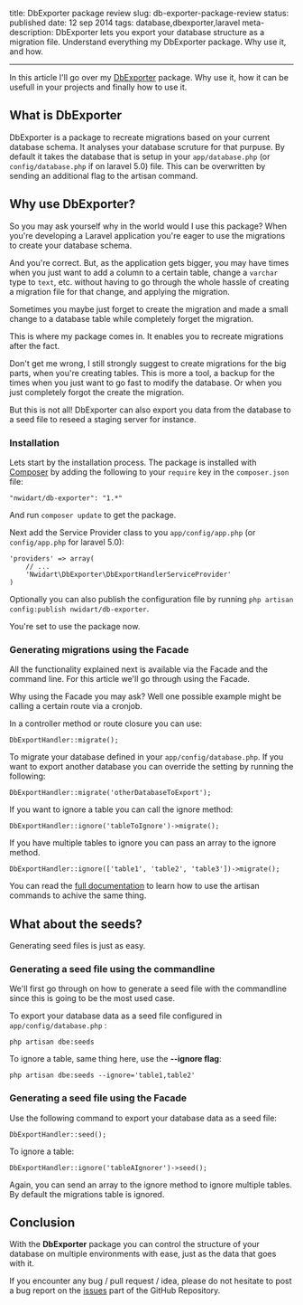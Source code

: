 title: DbExporter package review
slug: db-exporter-package-review
status: published
date: 12 sep 2014
tags: database,dbexporter,laravel
meta-description: DbExporter lets you export your database structure as a migration file. Understand everything my DbExporter package. Why use it, and how.

-------



In this article I'll go over my [DbExporter](https://github.com/nWidart/DbExporter) package. Why use it, how it can be usefull in your projects and finally how to use it.

## What is DbExporter

DbExporter is a package to recreate migrations based on your current database schema. It analyses your database scruture for that purpuse. By default it takes the database that is setup in your `app/database.php` (or `config/database.php` if on laravel 5.0) file. This can be overwritten by sending an additional flag to the artisan command.


## Why use DbExporter?

So you may ask yourself why in the world would I use this package? When you're developing a Laravel application you're eager to use the migrations to create your database schema.

And you're correct. But, as the application gets bigger, you may have times when you just want to add a column to a certain table, change a `varchar` type to `text`, etc. without having to go through the whole hassle of creating a migration file for that change, and applying the migration.

Sometimes you maybe just forget to create the migration and made a small change to a database table while completely forget the migration.

This is where my package comes in. It enables you to recreate migrations after the fact.

Don't get me wrong, I still strongly suggest to create migrations for the big parts, when you're creating tables. This is more a tool, a backup for the times when you just want to go fast to modify the database. Or when you just completely forgot the create the migration.

But this is not all! DbExporter can also export you data from the database to a seed file to reseed a staging server for instance.

### Installation

Lets start by the installation process. The package is installed with [Composer](http://getcomposer.org) by adding the following to your `require` key in the `composer.json` file:

```
"nwidart/db-exporter": "1.*"
```
And run `composer update` to get the package.

Next add the Service Provider class to you `app/config/app.php` (or `config/app.php` for laravel 5.0):

``` {.language-php}
'providers' => array(
	// ...
	'Nwidart\DbExporter\DbExportHandlerServiceProvider'
)
```
Optionally you can also publish the configuration file by running `php artisan config:publish nwidart/db-exporter`.

You're set to use the package now.

### Generating migrations using the Facade

All the functionality explained next is available via the Facade and the command line. For this article we'll go through using the Facade.

Why using the Facade you may ask? Well one possible example might be calling a certain route via a cronjob.

In a controller method or route closure you can use:

``` {.language-php}
DbExportHandler::migrate();
```
To migrate your database defined in your `app/config/database.php`. If you want to export another database you can override the setting by running the following:

``` {.language-php}
DbExportHandler::migrate('otherDatabaseToExport');
```
If you want to ignore a table you can call the ignore method:

``` {.language-php}
DbExportHandler::ignore('tableToIgnore')->migrate();
```

If you have multiple tables to ignore you can pass an array to the ignore method.

``` {.language-php}
DbExportHandler::ignore(['table1', 'table2', 'table3'])->migrate();
```

You can read the [full documentation](https://github.com/nWidart/DbExporter) to learn how to use the artisan commands to achive the same thing.

## What about the seeds?

Generating seed files is just as easy.

### Generating a seed file using the commandline

We'll first go through on how to generate a seed file with the commandline since this is going to be the most used case.

To export your database data as a seed file configured in `app/config/database.php` :

```
php artisan dbe:seeds
```

To ignore a table, same thing here, use the **--ignore flag**:

```
php artisan dbe:seeds --ignore='table1,table2'
```

### Generating a seed file using the Facade

Use the following command to export your database data as a seed file:

``` {.language-php}
DbExportHandler::seed();
```
To ignore a table:

``` {.language-php}
DbExportHandler::ignore('tableAIgnorer')->seed();
```

Again, you can send an array to the ignore method to ignore multiple tables. By default the migrations table is ignored.

## Conclusion

With the **DbExporter** package you can control the structure of your database on multiple environments with ease, just as the data that goes with it.

If you encounter any bug / pull request / idea, please do not hesitate to post a bug report on the [issues](https://github.com/nWidart/DbExporter/issues) part of the GitHub Repository.



